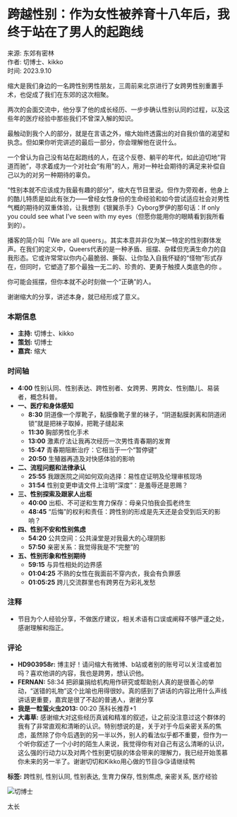 # 跨越性别：作为女性被养育十八年后，我终于站在了男人的起跑线

来源: 东郊有密林  
作者: 切博士、kikko  
时间: 2023.9.10  

缩大是我们身边的一名跨性别男性朋友，三周前来北京进行了女跨男性别重置手术，也促成了我们在东郊的这次相聚。

两次的会面交流中，他分享了他的成长经历、一步步确认性别认同的过程，以及这些年的医疗经验中那些我们不曾深入解的知识。

最触动到我个人的部分，就是在言语之外，缩大始终透露出的对自我价值的渴望和执念。但如果你听完讲述的最后一部分，你会理解他在说什么。

一个曾认为自己没有站在起跑线的人，在这个反卷、躺平的年代，如此迫切地“背道而驰”，寻求着成为一个对社会“有用”的人，用对一种社会期待的满足来补偿自己以为的对另一种期待的辜负。

“性别本就不应该成为我最有趣的部分”，缩大在节目里说。但作为旁观者，他身上的酷儿特质是如此有张力——曾经女性身份的生命经验和如今尝试适应社会对男性气概的期待的双重体验，让我想到《银翼杀手》Cyborg罗伊的那句话：If only you could see what I’ve seen with my eyes（但愿你能用你的眼睛看到我所看到的）。

播客的简介叫「We are all queers」。其实本意并非仅为某一特定的性别群体发声。在我们的定义中，Queers代表的是一种矛盾、摇摆、杂糅但充满生命力的自我形态。它或许常常以你内心最脆弱、撕裂、让你坠入自我怀疑的“怪物”形式存在，但同时，它塑造了那个最独一无二的、珍贵的、更勇于触摸人类底色的你 。

你可能会摇摆，但你本就不必时刻做一个“正确”的人。

谢谢缩大的分享，讲述本身，就已经形成了意义。

### 本期信息
- **主持:** 切博士、kikko  
- **策划:** 切博士  
- **嘉宾:** 缩大  

### 时间轴
- **4:00** 性别认同、性别表达、跨性别者、女跨男、男跨女、性别酷儿、易装者，概念科普。
- **一、医疗和身体感知**
  - **8:30** 阴道像一个厚靴子，黏膜像靴子里的袜子，“阴道黏膜剥离和阴道闭锁”就是把袜子取掉，把靴子缝起来  
  - **11:30** 胸部男性化手术  
  - **13:00** 激素疗法让我再次经历一次男性青春期的发育  
  - **15:47** 青春期阻断治疗：它相当于一个“暂停键”  
  - **20:50** 生殖器再造及对快感体验的影响  
- **二、流程问题和法律承认**
  - **25:55** 我跟医院之间如何双向选择：易性症证明及伦理审核现场  
  - **31:54** 性别变更申请文件上注明“深度”：是羞辱还是恩赐？  
- **三、性别探索及跟家人出柜**
  - **40:00** 出柜、不可逆和生育力保存：母亲只怕我会孤老终生  
  - **48:45** “后悔”的权利和责任：跨性别的形成是先天还是会受到后天的影响？  
- **四、性别不安和性别焦虑**
  - **54:20** 公共空间：公共澡堂是对我最大的心理阴影  
  - **57:50** 亲密关系：我觉得我是不“完整”的  
- **五、性别形象和性别期待**
  - **59:15** 与异性相处的边界感  
  - **01:04:25** 不熟的女性在我面前不穿内衣，我会有负罪感  
  - **01:05:25** 跨儿交流群里也有跨男在为彩礼发愁  

### 注释
- 节目为个人经验分享，不做医疗建议，相关术语有口误或阐释不够严谨之处，感谢理解和指正。

### 评论
- **HD903958r:** 博主好！请问缩大有微博、b站或者别的账号可以关注或者加吗？喜欢他讲的内容，我也是跨男，想认识他。  
- **FERNAN:** 58:34 把卵巢捐给机构用作研究或帮助别人真的是很善心的举动，“送错的礼物”这个比喻也用得很妙。真的感到了讲话的内容比用什么声线讲话更重要，嘉宾是很了不起的普通人，谢谢分享  
- **我是一粒萤火虫2013:** 00:20 荡科长推荐+1  
- **大毒草:** 感谢缩大对这些经历真诚和精准的叙述，让之前没注意过这个群体的我有了非常直观和清晰的认识。特别想说的是，关于对于今后亲密关系的焦虑，虽然除了你今后遇到的另一半以外，别人的看法似乎都不重要，但作为一个听你叙述了一个小时的陌生人来说，我觉得你有对自己有这么清晰的认识，这么强的行动力以及对两个性别更切肤的体会带来的理解力，我已经开始羡慕你未来的另一半了。谢谢切切和Kikko用心做的节目😘😘请继续鸭  

**标签:** 跨性别, 性别认同, 性别表达, 生育力保存, 性别焦虑, 亲密关系, 医疗经验  

![切博士](https://image.xyzcdn.net/Ftu2cGJENztA5EfEg1qLWQT-ci9e.jpg@thumbnail)  

太长  